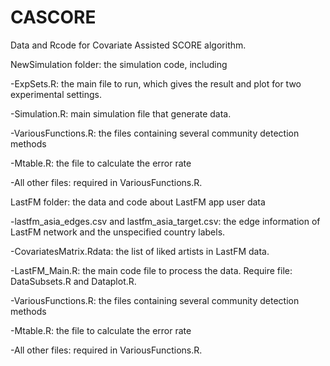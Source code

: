 # CASCORE
Data and Rcode for Covariate Assisted SCORE algorithm. 


NewSimulation folder: the simulation code, including

  -ExpSets.R: the main file to run, which gives the result and plot for two experimental settings.
    
  -Simulation.R: main simulation file that generate data.
  
  -VariousFunctions.R: the files containing several community detection methods
  
  -Mtable.R: the file to calculate the error rate
  
  -All other files: required in VariousFunctions.R. 
  
  
  
LastFM folder: the data and code about LastFM app user data
  
   -lastfm_asia_edges.csv and lastfm_asia_target.csv: the edge information of LastFM network and the unspecified country labels.
   
   -CovariatesMatrix.Rdata: the list of liked artists in LastFM data.
   
   -LastFM_Main.R: the main code file to process the data. Require file: DataSubsets.R and Dataplot.R.
   
   -VariousFunctions.R: the files containing several community detection methods
   
   -Mtable.R: the file to calculate the error rate
  
   -All other files: required in VariousFunctions.R. 
